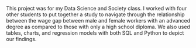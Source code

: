  This project was for my Data Science and Society class. I worked with four other students to put together a study to navigate through the relationship between the wage gap between male and female workers with an advanced degree as compared to those with only a high school diploma. We also used tables, charts, and regression models with both SQL and Python to depict our findings. 
